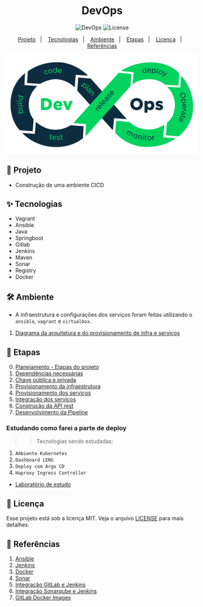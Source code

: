 <h1 align="center">DevOps</h1>

<p align="center">
  <img alt="DevOps" src="https://img.shields.io/static/v1?label=DevOps&message=CICD&color=8257E5&labelColor=000000"  />

  <img alt="License" src="https://img.shields.io/static/v1?label=license&message=MIT&color=49AA26&labelColor=000000">
</p>

<p align="center">
  <a href="#-projeto">Projeto</a>&nbsp;&nbsp;&nbsp;|&nbsp;&nbsp;&nbsp;
  <a href="#-tecnologias">Tecnologias</a>&nbsp;&nbsp;&nbsp;|&nbsp;&nbsp;&nbsp;
  <a href="#%EF%B8%8F-ambiente">Ambiente</a>&nbsp;&nbsp;&nbsp;|&nbsp;&nbsp;&nbsp;
  <a href="#-etapas">Etapas</a>&nbsp;&nbsp;&nbsp;|&nbsp;&nbsp;&nbsp;
  <a href="#-licença">Licença</a>&nbsp;&nbsp;&nbsp;|&nbsp;&nbsp;&nbsp;
  <a href="#-referências">Referências</a>
</p>

<p align="center">
  <img alt="DevOps" src="data/devops-process.png">
</p>


## 🌱 Projeto

- Construção de uma ambiente CICD

## ✨ Tecnologias

- Vagrant  
- Ansible 
- Java 
- Springboot
- Gitlab 
- Jenkins 
- Maven 
- Sonar 
- Registry 
- Docker 


## 🛠️ Ambiente 

- A infraestrutura e configurações dos serviços foram feitas utilizando o `ansible`, `vagrant` e `virtualbox`.

1. [Diagrama da arquitetura e do provisionamento de infra e serviços](./docs/arquitetura.md)

## 🚀 Etapas
0. [Planejamento - Etapas do projeto](./docs/stages.md) 
1. [Dependências necessárias](packages/README.md) 
2. [Chave pública e privada](keys/README.md)
3. [Provisionamento da infraestrutura](vagrant/README.MD) 
4. [Provisionamento dos serviços](roles/README.md) 
5. [Integração dos serviços](roles/integration.md) 
6. [Construção da API rest](./app-spring/README.md.md)
7. [Desenvolvimento da Pipeline](./roles/configure_jenkins/files/jenkinsfile/README.md)

<h3>Estudando como farei a parte de deploy</h3>

>> Tecnologias sendo estudadas:

1. `Ambiente Kubernetes`
2. `Dashboard LENS`
3. `Deploy com Argo CD`
4. `Haproxy Ingress Controller`

- [Laboratório de estudo](./vagrant/k8s/README.md)

## 📄 Licença
Esse projeto está sob a licença MIT. Veja o arquivo [LICENSE](LICENSE) para mais detalhes.

## 🙇 Referências

1. [Ansible](https://docs.ansible.com/ansible_community.html) 
2. [Jenkins](https://www.jenkins.io/doc/) 
3. [Docker](https://docs.docker.com/)
4. [Sonar](https://docs.sonarqube.org/latest/)
5. [Integração GitLab e Jenkins](https://docs.gitlab.com/ee/integration/jenkins.html)
6. [Integração Sonarqube e Jenkins](https://docs.sonarqube.org/latest/analysis/scan/sonarscanner-for-jenkins/#:~:text=Log%20into%20Jenkins%20as%20an,a%20'Secret%20Text'%20credential.)
7. [GitLab Docker Images](https://docs.gitlab.com/ee/install/docker.html)